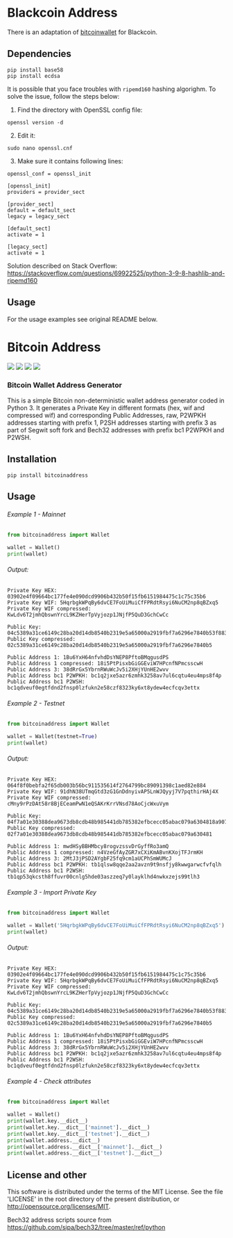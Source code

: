 # Blackcoin Address

There is an adaptation of [bitcoinwallet](https://github.com/fortesp/bitcoinaddress) for Blackcoin.

## Dependencies
```
pip install base58
pip install ecdsa
```

It is possible that you face troubles with `ripemd160` hashing algorighm. To solve the issue, follow the steps below:

1) Find the directory with OpenSSL config file:

```
openssl version -d
```

2) Edit it:
```
sudo nano openssl.cnf
```

3) Make sure it contains following lines:
```
openssl_conf = openssl_init

[openssl_init]
providers = provider_sect

[provider_sect]
default = default_sect
legacy = legacy_sect

[default_sect]
activate = 1

[legacy_sect]
activate = 1
```

Solution described on Stack Overflow: https://stackoverflow.com/questions/69922525/python-3-9-8-hashlib-and-ripemd160

## Usage
For the usage examples see original README below.


# Bitcoin Address

[![](https://img.shields.io/github/v/release/fortesp/bitcoinaddress)](https://github.com/fortesp/bitcoinaddress)
[![](https://img.shields.io/github/stars/fortesp/bitcoinaddress.svg)](https://github.com/fortesp/bitcoinaddress)
[![](https://img.shields.io/github/issues/fortesp/bitcoinaddress)](https://github.com/fortesp/bitcoinaddress)
[![](https://img.shields.io/github/license/fortesp/bitcoinaddress?style)](https://github.com/fortesp/bitcoinaddress)

### Bitcoin Wallet Address Generator

This is a simple Bitcoin non-deterministic wallet address generator coded in Python 3. It generates a Private Key in different
formats (hex, wif and compressed wif) and corresponding Public Addresses, raw, P2WPKH addresses starting with prefix 1, P2SH addresses
starting with prefix 3 as part of Segwit soft fork and Bech32 addresses with prefix bc1 P2WPKH and P2WSH.

## Installation

```
pip install bitcoinaddress
```

## Usage

###### Example 1 - Mainnet

```python
from bitcoinaddress import Wallet

wallet = Wallet()
print(wallet)
```

###### Output:

```
Private Key HEX: 03902e4f09664bc177fe4e090dcd9906b432b50f15fb6151984475c1c75c35b6
Private Key WIF: 5HqrbgkWPqBy6dvCE7FoUiMuiCfFPRdtRsyi6NuCM2np8qBZxq5
Private Key WIF compressed: KwLdv6T2jmhQbswnYrcL9KZHerTpVyjozp1JNjfP5QuD3GchCwCc 
            
Public Key: 04c5389a31ce6149c28ba20d14db8540b2319e5a65000a2919fbf7a6296e7840b53f883a9483fb7f2b43f3eacd857c904d1b70ecc168571b64d8f1ab82b57eea88 
Public Key compressed: 02c5389a31ce6149c28ba20d14db8540b2319e5a65000a2919fbf7a6296e7840b5

Public Address 1: 1Bu6YxH64nfvhdDsYNEP8PftoBMqgusdPS   
Public Address 1 compressed: 18i5PtPisxbGiGGEviW7HPcnfNPmcsscwH   
Public Address 3: 38dRrGx5YbrnRWuWcJv5i2XHjYUnHE2wvv  
Public Address bc1 P2WPKH: bc1q2jxe5azr6zmhk3258av7ul6cqtu4eu4mps8f4p    
Public Address bc1 P2WSH: bc1qdveuf0egtfdnd2fnsp0lzfukn2e58czf8323ky6xt8ydew4ecfcqv3ettx  
```

###### Example 2 - Testnet

```python
from bitcoinaddress import Wallet

wallet = Wallet(testnet=True)
print(wallet)
```

###### Output:

```
Private Key HEX: 064f8f0bebfa2f65db003b56bc911535614f2764799bc89091398c1aed82e884
Private Key WIF: 91dhN38UTmqGtd3zG1GnDdnyivAP5LnWJQyyj7V7pqthirHAj4X
Private Key WIF compressed: cMny9rPzDAt58r8BjECeamPwN1eQSAKrKrrVNsd78AoCjcWxuVym 
            
Public Key: 04f7a01e30388dea9673db8cdb48b985441db785382efbcecc05abac079a6304818a907f886b0d0518e345a0288a6f1e09072f2b11d4ccb75bc67ec6c71dfef800 
Public Key compressed: 02f7a01e30388dea9673db8cdb48b985441db785382efbcecc05abac079a630481

Public Address 1: mwdHSyBBHMbcy8rogvzssvDrGyffRo3amQ   
Public Address 1 compressed: n4VzeGfAyZGR7xCXiKmABvnKXojTFJrmKH   
Public Address 3: 2MtJ3jPSD2AYgbF25fq9cm1aUCPhSmWUMcJ  
Public Address bc1 P2WPKH: tb1qlsw8qqe2aa2avzn9t9nsfjy8kwwgarwcfvfqlh    
Public Address bc1 P2WSH: tb1qp53qkcsth8ffuvr00cnlg5hde03aszzeq7y0layklhd4nwkxzejs99tlh3
```

###### Example 3 - Import Private Key

```python
from bitcoinaddress import Wallet

wallet = Wallet('5HqrbgkWPqBy6dvCE7FoUiMuiCfFPRdtRsyi6NuCM2np8qBZxq5')
print(wallet)
```

###### Output:

```
Private Key HEX: 03902e4f09664bc177fe4e090dcd9906b432b50f15fb6151984475c1c75c35b6
Private Key WIF: 5HqrbgkWPqBy6dvCE7FoUiMuiCfFPRdtRsyi6NuCM2np8qBZxq5
Private Key WIF compressed: KwLdv6T2jmhQbswnYrcL9KZHerTpVyjozp1JNjfP5QuD3GchCwCc 
            
Public Key: 04c5389a31ce6149c28ba20d14db8540b2319e5a65000a2919fbf7a6296e7840b53f883a9483fb7f2b43f3eacd857c904d1b70ecc168571b64d8f1ab82b57eea88 
Public Key compressed: 02c5389a31ce6149c28ba20d14db8540b2319e5a65000a2919fbf7a6296e7840b5

Public Address 1: 1Bu6YxH64nfvhdDsYNEP8PftoBMqgusdPS   
Public Address 1 compressed: 18i5PtPisxbGiGGEviW7HPcnfNPmcsscwH   
Public Address 3: 38dRrGx5YbrnRWuWcJv5i2XHjYUnHE2wvv  
Public Address bc1 P2WPKH: bc1q2jxe5azr6zmhk3258av7ul6cqtu4eu4mps8f4p    
Public Address bc1 P2WSH: bc1qdveuf0egtfdnd2fnsp0lzfukn2e58czf8323ky6xt8ydew4ecfcqv3ettx
```

###### Example 4 - Check attributes

```python
from bitcoinaddress import Wallet

wallet = Wallet()
print(wallet.key.__dict__)
print(wallet.key.__dict__['mainnet'].__dict__)
print(wallet.key.__dict__['testnet'].__dict__)
print(wallet.address.__dict__)
print(wallet.address.__dict__['mainnet'].__dict__)
print(wallet.address.__dict__['testnet'].__dict__)
```

## License and other

This software is distributed under the terms of the MIT License. See the file 'LICENSE' in the root directory of the present
distribution, or http://opensource.org/licenses/MIT.

Bech32 address scripts source from https://github.com/sipa/bech32/tree/master/ref/python
